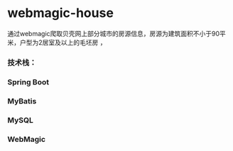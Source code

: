 # webmagic-house
通过webmagic爬取贝壳网上部分城市的房源信息，房源为建筑面积不小于90平米，户型为2居室及以上的毛坯房
，
### 技术栈：
### Spring Boot
### MyBatis
### MySQL
### WebMagic
